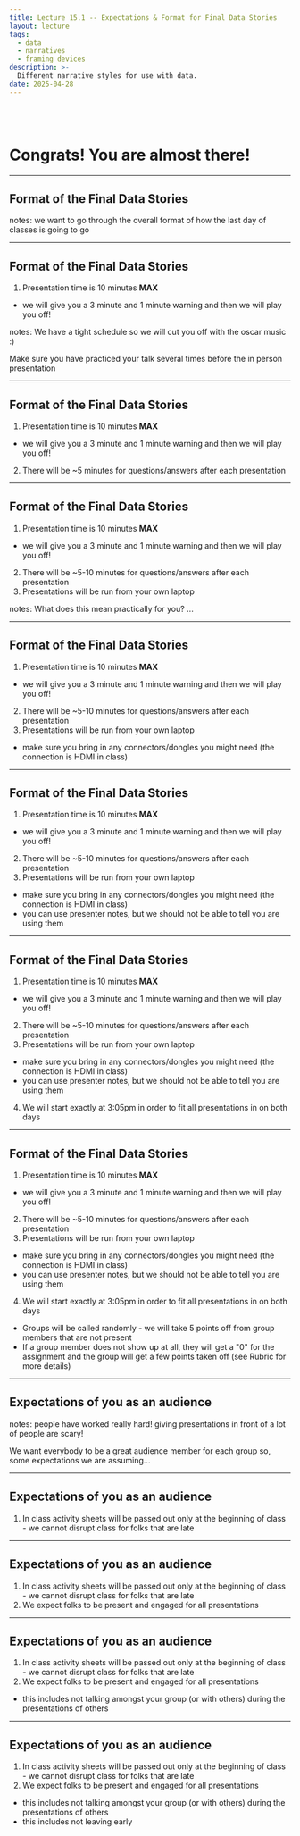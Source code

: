 ```yaml
---
title: Lecture 15.1 -- Expectations & Format for Final Data Stories
layout: lecture
tags:
  - data
  - narratives
  - framing devices
description: >-
  Different narrative styles for use with data.
date: 2025-04-28
---
```


<br>
<br>

# Congrats!  You are almost there!

---

## Format of the Final Data Stories


notes:
we want to go through the overall format of how the last day of classes is going to go

---

## Format of the Final Data Stories

1. Presentation time is 10 minutes **MAX**
 * we will give you a 3 minute and 1 minute warning and then we will play you off!

notes:
We have a tight schedule so we will cut you off with the oscar music :)

Make sure you have practiced your talk several times before the in person presentation


---

## Format of the Final Data Stories

1. Presentation time is 10 minutes **MAX**
 * we will give you a 3 minute and 1 minute warning and then we will play you off!
2. There will be ~5 minutes for questions/answers after each presentation

---

## Format of the Final Data Stories

1. Presentation time is 10 minutes **MAX**
 * we will give you a 3 minute and 1 minute warning and then we will play you off!
2. There will be ~5-10 minutes for questions/answers after each presentation
3. Presentations will be run from your own laptop

notes:
What does this mean practically for you? ...


---

## Format of the Final Data Stories

1. Presentation time is 10 minutes **MAX**
 * we will give you a 3 minute and 1 minute warning and then we will play you off!
2. There will be ~5-10 minutes for questions/answers after each presentation
3. Presentations will be run from your own laptop
 * make sure you bring in any connectors/dongles you might need (the connection is HDMI in class)

---

## Format of the Final Data Stories

1. Presentation time is 10 minutes **MAX**
 * we will give you a 3 minute and 1 minute warning and then we will play you off!
2. There will be ~5-10 minutes for questions/answers after each presentation
3. Presentations will be run from your own laptop
 * make sure you bring in any connectors/dongles you might need (the connection is HDMI in class)
 * you can use presenter notes, but we should not be able to tell you are using them

---

## Format of the Final Data Stories

1. Presentation time is 10 minutes **MAX**
 * we will give you a 3 minute and 1 minute warning and then we will play you off!
2. There will be ~5-10 minutes for questions/answers after each presentation
3. Presentations will be run from your own laptop
 * make sure you bring in any connectors/dongles you might need (the connection is HDMI in class)
 * you can use presenter notes, but we should not be able to tell you are using them 
4. We will start exactly at 3:05pm in order to fit all presentations in on both days

---

## Format of the Final Data Stories

1. Presentation time is 10 minutes **MAX**
 * we will give you a 3 minute and 1 minute warning and then we will play you off!
2. There will be ~5-10 minutes for questions/answers after each presentation
3. Presentations will be run from your own laptop
 * make sure you bring in any connectors/dongles you might need (the connection is HDMI in class)
 * you can use presenter notes, but we should not be able to tell you are using them 
4. We will start exactly at 3:05pm in order to fit all presentations in on both days
 * Groups will be called randomly - we will take 5 points off from group members that are not present
 * If a group member does not show up at all, they will get a "0" for the assignment and the group will get a few points taken off (see Rubric for more details)

---

## Expectations of you as an audience

notes:
people have worked really hard!  giving presentations in front of a lot of people are scary!  

We want everybody to be a great audience member for each group so, some expectations we are assuming...

---

## Expectations of you as an audience

1. In class activity sheets will be passed out only at the beginning of class - we cannot disrupt class for folks that are late


---

## Expectations of you as an audience

1. In class activity sheets will be passed out only at the beginning of class - we cannot disrupt class for folks that are late
1. We expect folks to be present and engaged for all presentations


---

## Expectations of you as an audience

1. In class activity sheets will be passed out only at the beginning of class - we cannot disrupt class for folks that are late
1. We expect folks to be present and engaged for all presentations
 * this includes not talking amongst your group (or with others) during the presentations of others

---

## Expectations of you as an audience

1. In class activity sheets will be passed out only at the beginning of class - we cannot disrupt class for folks that are late
1. We expect folks to be present and engaged for all presentations
 * this includes not talking amongst your group (or with others) during the presentations of others
 * this includes not leaving early
